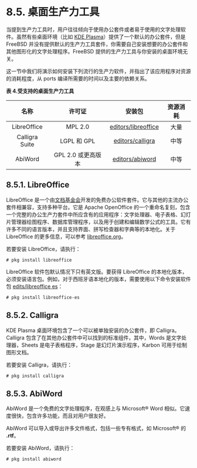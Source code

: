 # 8.5. 桌面生产力工具

当提到生产力工具时，用户往往倾向于使用办公套件或者易于使用的文字处理软件。虽然有些桌面环境（比如 [KDE Plasma](https://github.com/Chinese-FreeBSD-Community/FreeBSD-En-Handbook/blob/main/desktop/_index.adoc#kde-environment)）提供了一个默认的办公套件，但是 FreeBSD 并没有提供默认的生产力工具套件，你需要自己安装想要的办公套件和其他图形化的文字处理程序。FreeBSD 提供的生产力工具与你安装的桌面环境无关。

这一节中我们将演示如何安装下列流行的生产力软件，并指出了该应用程序对资源的消耗程度，从 ports 编译所需要的时间以及主要的依赖关系。

**表 4.受支持的桌面生产力工具**

| **名称** | **许可证** | **安装包** | **资源消耗** |
| :------------: | :--------------: | :-----------------------------: | :------: |
| LibreOffice | MPL 2.0 | [editors/libreoffice](https://cgit.freebsd.org/ports/tree/editors/libreoffice/pkg-descr) | 大量 |
| Calligra Suite | LGPL 和 GPL | [editors/calligra](https://cgit.freebsd.org/ports/tree/editors/calligra/pkg-descr) | 中等 |
| AbiWord | GPL 2.0 或更高版本 | [editors/abiword](https://cgit.freebsd.org/ports/tree/editors/abiword/pkg-descr) | 中等 |

## 8.5.1. LibreOffice

LibreOffice 是一个由[文档基金会](http://www.documentfoundation.org/)开发的免费办公软件套件。它与其他的主流办公套件相兼容，支持多种平台。它是 Apache OpenOffice 的一个重命名复刻，包含一个完整的办公生产力套件中所应含有的应用程序：文字处理器、电子表格、幻灯片管理器绘图程序、数据库管理程序，以及用于创建和编辑数学公式的工具。它有许多不同的语言版本，并且支持界面、拼写检查器和字典等的本地化。关于 LibreOffice 的更多信息，可以参考 [libreoffice.org](http://www.libreoffice.org/)。

若要安装 LibreOffice，请执行：

```shell-session
# pkg install libreoffice
```

LibreOffice 软件包默认情况下只有英文版。要获得 LibreOffice 的本地化版本，必须安装语言包。例如，对于西班牙语本地化的版本，需要使用以下命令安装软件包 [edits/libreoffice es](https://cgit.freebsd.org/ports/tree/editors/libreoffice-es/pkg-descr)：

```shell-session
# pkg install libreoffice-es
```

## 8.5.2. Calligra

KDE Plasma 桌面环境包含了一个可以被单独安装的办公套件，即 Calligra。Calligra 包含了在其他办公套件中可以找到的标准组件，其中，Words 是文字处理器，Sheets 是电子表格程序，Stage 是幻灯片演示程序，Karbon 可用于绘制图形文档。

若要安装 Calligra，请执行：

```shell-session
# pkg install calligra
```

## 8.5.3. AbiWord

AbiWord 是一个免费的文字处理程序，在观感上与 Microsoft® Word 相似。它速度很快，包含许多功能，而且对用户很友好。

AbiWord 可以导入或导出许多文件格式，包括一些专有格式，如 Microsoft® 的 **.rtf**。

若要安装 AbiWord，请执行：

```shell-session
# pkg install abiword
```
